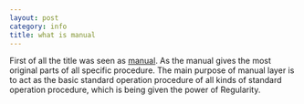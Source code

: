 ```yaml
---
layout: post
category: info
title: what is manual
---
```

First of all the title was seen as [manual][5]. As the manual gives the most
original parts of all specific procedure. The main purpose of manual
layer is to act as the basic standard operation procedure of all kinds
of standard operation procedure, which is being given the power of
Regularity.

[5]: ./mu